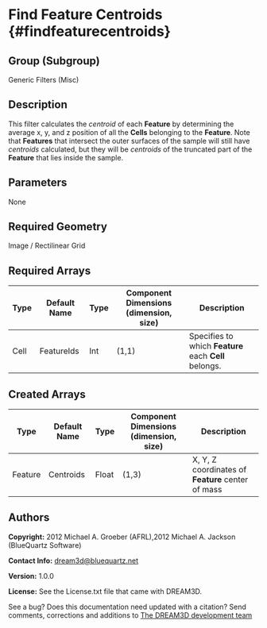 Find Feature Centroids {#findfeaturecentroids}
=======

## Group (Subgroup) ##
Generic Filters (Misc)

## Description ##
This filter calculates the _centroid_ of each **Feature** by determining the average x, y, and z position of all the **Cells** belonging to the **Feature**.
Note that **Features** that intersect the outer surfaces of the sample will still have _centroids_ calculated, but they will be _centroids_ of the truncated part of the **Feature** that lies inside the sample.

## Parameters ##
None

## Required Geometry ##
Image / Rectilinear Grid

## Required Arrays ##
| Type | Default Name | Type | Component Dimensions (dimension, size) | Description |
|------|--------------|-------------|---------|-----|
| Cell | FeatureIds | Int | (1,1) | Specifies to which **Feature** each **Cell** belongs. |

## Created Arrays ##
| Type | Default Name | Type | Component Dimensions (dimension, size) | Description |
|------|--------------|-------------|---------|-----|
| Feature | Centroids | Float | (1,3) | X, Y, Z coordinates of **Feature** center of mass |

## Authors ##

**Copyright:** 2012 Michael A. Groeber (AFRL),2012 Michael A. Jackson (BlueQuartz Software)

**Contact Info:** dream3d@bluequartz.net

**Version:** 1.0.0

**License:**  See the License.txt file that came with DREAM3D.




See a bug? Does this documentation need updated with a citation? Send comments, corrections and additions to [The DREAM3D development team](mailto:dream3d@bluequartz.net?subject=Documentation%20Correction)

